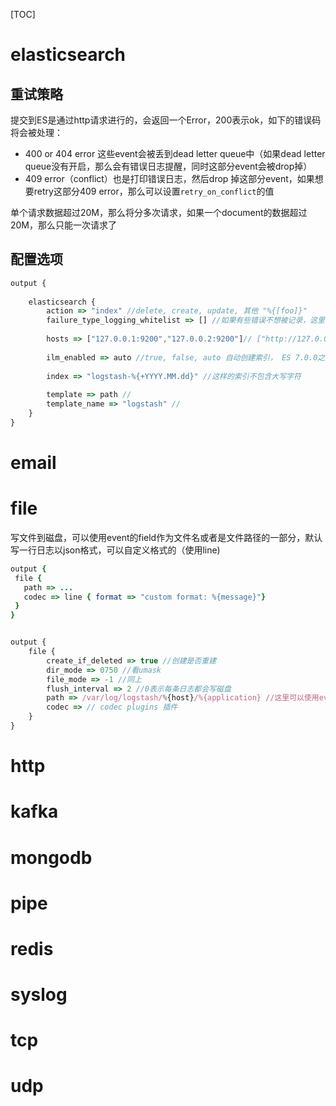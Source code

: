 [TOC]



# elasticsearch

## 重试策略

提交到ES是通过http请求进行的，会返回一个Error，200表示ok，如下的错误码将会被处理：

* 400 or 404 error 这些event会被丢到dead letter queue中（如果dead letter queue没有开启，那么会有错误日志提醒，同时这部分event会被drop掉）
* 409 error（conflict）也是打印错误日志，然后drop 掉这部分event，如果想要retry这部分409 error，那么可以设置`retry_on_conflict`的值



单个请求数据超过20M，那么将分多次请求，如果一个document的数据超过20M，那么只能一次请求了

## 配置选项

```js
output {
    
    elasticsearch {
        action => "index" //delete, create, update, 其他 "%{[foo]}"
        failure_type_logging_whitelist => [] //如果有些错误不想被记录，这里写上错误号，比如409error
        
        hosts => ["127.0.0.1:9200","127.0.0.2:9200"]// ["http://127.0.0.1"] ["https://127.0.0.1:9200"] ["https://127.0.0.1:9200/mypath"]
        
        ilm_enabled => auto //true, false, auto 自动创建索引， ES 7.0.0之后
        
        index => "logstash-%{+YYYY.MM.dd}" //这样的索引不包含大写字符
        
        template => path //
        template_name => "logstash" //
    }
}
```



# email 



# file

写文件到磁盘，可以使用event的field作为文件名或者是文件路径的一部分，默认写一行日志以json格式，可以自定义格式的（使用line)

```ruby
output {
 file {
   path => ...
   codec => line { format => "custom format: %{message}"}
 }
}
```



```js

output {
	file {
		create_if_deleted => true //创建是否重建
    	dir_mode => 0750 //看umask
        file_mode => -1 //同上
        flush_interval => 2 //0表示每条日志都会写磁盘
        path => /var/log/logstash/%{host}/%{application} //这里可以使用event field；  path => "./test-%{+YYYY-MM-dd}.txt"
        codec => // codec plugins 插件
	}
}
```







# http







# kafka



# mongodb



# pipe



# redis



# syslog



# tcp



# udp



